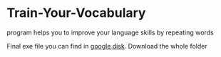 # Train-Your-Vocabulary
program helps you to improve your language skills by repeating words

Final exe file you can find in [google disk](https://drive.google.com/drive/folders/1VYb7IiowWFAaU9cbi8za827HJewrcE6G?usp=sharing). Download the whole folder
